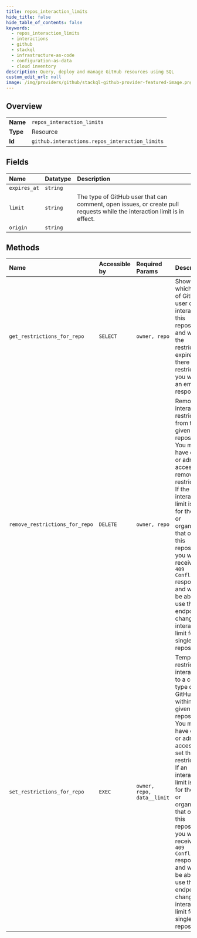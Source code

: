 ```yaml
---
title: repos_interaction_limits
hide_title: false
hide_table_of_contents: false
keywords:
  - repos_interaction_limits
  - interactions
  - github    
  - stackql
  - infrastructure-as-code
  - configuration-as-data
  - cloud inventory
description: Query, deploy and manage GitHub resources using SQL
custom_edit_url: null
image: /img/providers/github/stackql-github-provider-featured-image.png
---
```

  
    

## Overview
<table><tbody>
<tr><td><b>Name</b></td><td><code>repos_interaction_limits</code></td></tr>
<tr><td><b>Type</b></td><td>Resource</td></tr>
<tr><td><b>Id</b></td><td><code>github.interactions.repos_interaction_limits</code></td></tr>
</tbody></table>

## Fields
| Name | Datatype | Description |
|:-----|:---------|:------------|
| `expires_at` | `string` |  |
| `limit` | `string` | The type of GitHub user that can comment, open issues, or create pull requests while the interaction limit is in effect. |
| `origin` | `string` |  |
## Methods
| Name | Accessible by | Required Params | Description |
|:-----|:--------------|:----------------|:------------|
| `get_restrictions_for_repo` | `SELECT` | `owner, repo` | Shows which type of GitHub user can interact with this repository and when the restriction expires. If there are no restrictions, you will see an empty response. |
| `remove_restrictions_for_repo` | `DELETE` | `owner, repo` | Removes all interaction restrictions from the given repository. You must have owner or admin access to remove restrictions. If the interaction limit is set for the user or organization that owns this repository, you will receive a `409 Conflict` response and will not be able to use this endpoint to change the interaction limit for a single repository. |
| `set_restrictions_for_repo` | `EXEC` | `owner, repo, data__limit` | Temporarily restricts interactions to a certain type of GitHub user within the given repository. You must have owner or admin access to set these restrictions. If an interaction limit is set for the user or organization that owns this repository, you will receive a `409 Conflict` response and will not be able to use this endpoint to change the interaction limit for a single repository. |
